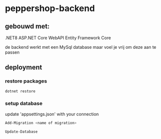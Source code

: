 # peppershop-backend

## gebouwd met: 
.NET8
ASP.NET Core WebAPI
Entity Framework Core

de backend werkt met een MySql database maar voel je vrij om deze aan te passen

## deployment

### restore packages

```sh
dotnet restore
```

### setup database
update 'appsettings.json' with your connection


```sh
Add-Migration <name of migration>
```

```sh
Update-Database
```